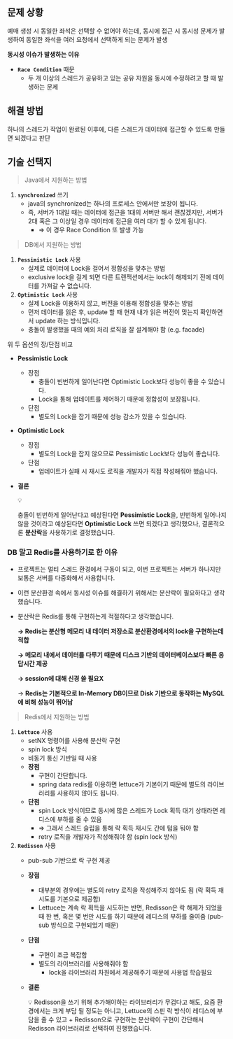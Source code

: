 ## 문제 상황

예매 생성 시 동일한 좌석은 선택할 수 없어야 하는데, 동시에 접근 시 동시성 문제가 발생하여 동일한 좌석을 여러 요청에서 선택하게 되는 문제가 발생

**동시성 이슈가 발생하는 이유**

- **`Race Condition`** 때문
    - 두 개 이상의 스레드가 공유하고 있는 공유 자원을 동시에 수정하려고 할 때 발생하는 문제

## 해결 방법


하나의 스레드가 작업이 완료된 이후에, 다른 스레드가 데이터에 접근할 수 있도록 만들면 되겠다고 판단

## 기술 선택지

> Java에서 지원하는 방법

1. **`synchronized`** 쓰기
    - java의 synchronized는 하나의 프로세스 안에서만 보장이 됩니다.
    - 즉, 서버가 1대일 때는 데이터에 접근을 1대의 서버만 해서 괜찮겠지만, 서버가 2대 혹은 그 이상일 경우 데이터에 접근을 여러 대가 할 수 있게 됩니다.
        - ⇒ 이 경우 Race Condition 또 발생 가능

> DB에서 지원하는 방법

1. **`Pessimistic Lock`** 사용
    - 실제로 데이터에 Lock을 걸어서 정합성을 맞추는 방법
    - exclusive lock을 걸게 되면 다른 트랜잭션에서는 lock이 해제되기 전에 데이터를 가져갈 수 없습니다.
2. **`Optimistic Lock`** 사용
    - 실제 Lock을 이용하지 않고, 버전을 이용해 정합성을 맞추는 방법
    - 먼저 데이터를 읽은 후, update 할 때 현재 내가 읽은 버전이 맞는지 확인하면서 update 하는 방식입니다.
    - 충돌이 발생했을 때의 예외 처리 로직을 잘 설계해야 함 (e.g. facade)

위 두 옵션의 장/단점 비교

- **Pessimistic Lock**
    
    - 장점
        - 충돌이 빈번하게 일어난다면 Optimistic Lock보다 성능이 좋을 수 있습니다.
        - Lock을 통해 업데이트를 제어하기 때문에 정합성이 보장됩니다.
    - 단점
        - 별도의 Lock을 잡기 때문에 성능 감소가 있을 수 있습니다.
- **Optimistic Lock**
    
    - 장점
        - 별도의 Lock을 잡지 않으므로 Pessimistic Lock보다 성능이 좋습니다.
    - 단점
        - 업데이트가 실패 시 재시도 로직을 개발자가 직접 작성해줘야 했습니다.
- **결론**
    
    💡
    
    충돌이 빈번하게 일어난다고 예상된다면 **Pessimistic Lock**을, 빈번하게 일어나지 않을 것이라고 예상된다면 **Optimistic Lock** 쓰면 되겠다고 생각했으나, 결론적으론 **분산락**을 사용하기로 결정했습니다.
    

### DB 말고 Redis를 사용하기로 한 이유

- 프로젝트는 멀티 스레드 환경에서 구동이 되고, 이번 프로젝트는 서버가 하나지만 보통은 서버를 다중화해서 사용합니다.
    
- 이런 분산환경 속에서 동시성 이슈를 해결하기 위해서는 분산락이 필요하다고 생각했습니다.
    
- 분산락은 Redis를 통해 구현하는게 적절하다고 생각했습니다.
    
    **→ Redis는 분산형 메모리 내 데이터 저장소로 분산환경에서의 lock을 구현하는데 적합**
    
    **→ 메모리 내에서 데이터를 다루기 때문에 디스크 기반의 데이터베이스보다 빠른 응답시간 제공**
    
    **→ session에 대해 신경 쓸 필요X**
    
    → **Redis는 기본적으로 In-Memory DB이므로 Disk 기반으로 동작하는 MySQL에 비해 성능이 뛰어남**
    

> Redis에서 지원하는 방법

1. **`Lettuce`** 사용
    - setNX 명령어를 사용해 분산락 구현
    - spin lock 방식
    - 비동기 통신 기반일 때 사용
    - **장점**
        - 구현이 간단합니다.
        - spring data redis를 이용하면 lettuce가 기본이기 때문에 별도의 라이브러리를 사용하지 않아도 됩니다.
    - **단점**
        - spin Lock 방식이므로 동시에 많은 스레드가 Lock 획득 대기 상태라면 레디스에 부하를 줄 수 있음
        - ⇒ 그래서 스레드 슬립을 통해 락 획득 재시도 간에 텀을 둬야 함
        - retry 로직을 개발자가 작성해줘야 함 (spin lock 방식)
2. **`Redisson`** 사용
    - pub-sub 기반으로 락 구현 제공
        
    - **장점**
        - 대부분의 경우에는 별도의 retry 로직을 작성해주지 않아도 됨 (락 획득 재시도를 기본으로 제공함)
        - Lettuce는 계속 락 획득을 시도하는 반면, Redisson은 락 해제가 되었을 때 한 번, 혹은 몇 번만 시도를 하기 때문에 레디스의 부하를 줄여줌 (pub-sub 방식으로 구현되었기 때문)
    - **단점**
        - 구현이 조금 복잡함
        - 별도의 라이브러리를 사용해줘야 함
            - lock을 라이브러리 차원에서 제공해주기 때문에 사용법 학습필요
    - **결론**
        
        💡 Redisson을 쓰기 위해 추가해야하는 라이브러리가 무겁다고 해도, 요즘 환경에서는 크게 부담 될 정도는 아니고, Lettuce의 스핀 락 방식이 레디스에 부담을 줄 수 있고 + Redisson으로 구현하는 분산락이 구현이 간단해서 Redisson 라이브러리로 선택하여 진행했습니다.

